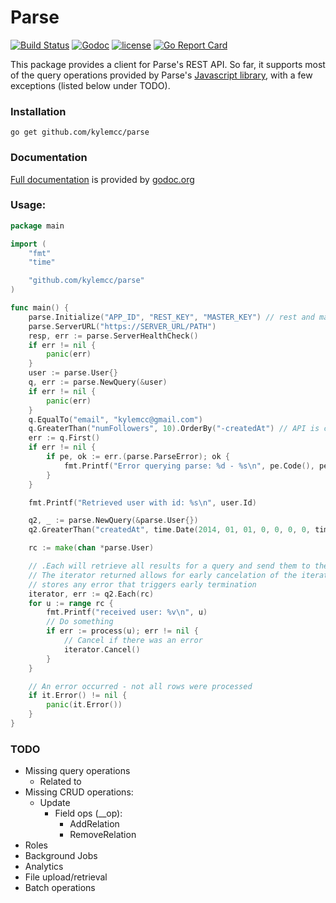 # Parse

[![Build Status](https://travis-ci.org/kylemcc/parse.svg?branch=master)](https://travis-ci.org/kylemcc/parse) [![Godoc](http://img.shields.io/badge/godoc-reference-blue.svg?style=flat)](https://godoc.org/github.com/kylemcc/parse) [![license](http://img.shields.io/badge/license-BSD-red.svg?style=flat)](https://raw.githubusercontent.com/kylemcc/parse/master/LICENSE) [![Go Report Card](https://goreportcard.com/badge/kylemcc/parse)](https://goreportcard.com/report/kylemcc/parse)

This package provides a client for Parse's REST API. So far, it supports most of the query operations
provided by Parse's [Javascript library](https://docs.parseplatform.org/js/guide/), with a
few exceptions (listed below under TODO).

### Installation

    go get github.com/kylemcc/parse

### Documentation
[Full documentation](http://godoc.org/github.com/kylemcc/parse) is provided by [godoc.org](http://godoc.org)

### Usage:
```go
package main

import (
	"fmt"
	"time"

	"github.com/kylemcc/parse"
)

func main() {
	parse.Initialize("APP_ID", "REST_KEY", "MASTER_KEY") // rest and master keys are optional
	parse.ServerURL("https://SERVER_URL/PATH")
	resp, err := parse.ServerHealthCheck()
	if err != nil {
		panic(err)
	}
	user := parse.User{}
	q, err := parse.NewQuery(&user)
	if err != nil {
		panic(err)
	}
	q.EqualTo("email", "kylemcc@gmail.com")
	q.GreaterThan("numFollowers", 10).OrderBy("-createdAt") // API is chainable
	err := q.First()
	if err != nil {
		if pe, ok := err.(parse.ParseError); ok {
			fmt.Printf("Error querying parse: %d - %s\n", pe.Code(), pe.Message())
		}
	}

	fmt.Printf("Retrieved user with id: %s\n", user.Id)

	q2, _ := parse.NewQuery(&parse.User{})
	q2.GreaterThan("createdAt", time.Date(2014, 01, 01, 0, 0, 0, 0, time.UTC))

	rc := make(chan *parse.User)

	// .Each will retrieve all results for a query and send them to the provided channel
	// The iterator returned allows for early cancelation of the iteration process, and
	// stores any error that triggers early termination
	iterator, err := q2.Each(rc)
	for u := range rc {
		fmt.Printf("received user: %v\n", u)
		// Do something
		if err := process(u); err != nil {
			// Cancel if there was an error
			iterator.Cancel()
		}
	}

	// An error occurred - not all rows were processed
	if it.Error() != nil {
		panic(it.Error())
	}
}
```

### TODO
- Missing query operations
	- Related to
- Missing CRUD operations:
    - Update
		- Field ops (__op):
			- AddRelation
			- RemoveRelation
- Roles
- Background Jobs
- Analytics
- File upload/retrieval
- Batch operations
